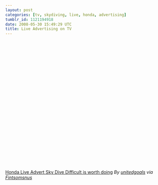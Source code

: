 ```yaml
---
layout: post
categories: [tv, skydiving, live, honda, advertising]
tumblr_id: 1121194918  
date: 2008-05-30 15:49:29 UTC
title: Live Advertising on TV
---
```


<object classid="clsid:d27cdb6e-ae6d-11cf-96b8-444553540000" width="500" height="404" codebase="http://download.macromedia.com/pub/shockwave/cabs/flash/swflash.cab#version=6,0,40,0"><param name="allowFullScreen" value="true" /><param name="allowScriptAccess" value="always" /><param name="src" value="http://www.dailymotion.com/swf/x5lkd7" /><embed type="application/x-shockwave-flash" width="500" height="404" src="http://www.dailymotion.com/swf/x5lkd7" allowscriptaccess="always" allowfullscreen="true"></embed></object>
<a href="http://www.dailymotion.com/swf/x5lkd7">Honda Live Advert Sky Dive Difficult is worth doing</a>
<em>By <a href="http://www.dailymotion.com/unitedgoals">unitedgoals</a> via <a href="http://fintsomsnus.com/2008/05/30/they-did-it-round-of-applause-methinks">Fintsomsnus</a></em>
